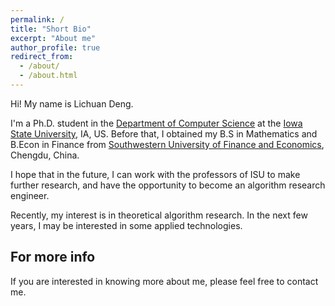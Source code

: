 ```yaml
---
permalink: /
title: "Short Bio"
excerpt: "About me"
author_profile: true
redirect_from: 
  - /about/
  - /about.html
---
```


Hi! My name is Lichuan Deng.

I'm a Ph.D. student in the [Department of Computer Science](https://www.cs.iastate.edu/) at the [Iowa State University](https://www.iastate.edu/), IA, US. Before that, I obtained my B.S in Mathematics and B.Econ in Finance from [Southwestern University of Finance and Economics](https://e.swufe.edu.cn/), Chengdu, China.

I hope that in the future, I can work with the professors of ISU to make further research, and have the opportunity to become an algorithm research engineer.

Recently, my interest is in theoretical algorithm research. In the next few years, I may be interested in some applied technologies.
    
For more info
------
If you are interested in knowing more about me, please feel free to contact me.
